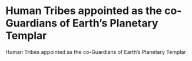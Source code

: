 # Human Tribes appointed as the co-Guardians of Earth’s Planetary Templar

Human Tribes appointed as the co-Guardians of Earth’s Planetary Templar